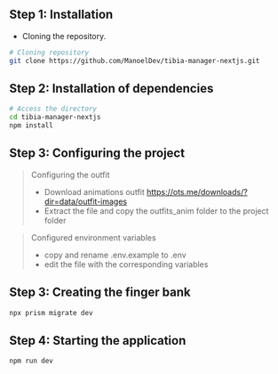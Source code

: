 ## Step 1: Installation

- Cloning the repository.

```bash
# Cloning repository
git clone https://github.com/ManoelDev/tibia-manager-nextjs.git
```

## Step 2: Installation of dependencies

```bash
# Access the directory
cd tibia-manager-nextjs
npm install
```

## Step 3: Configuring the project

> Configuring the outfit
>
> - Download animations outfit https://ots.me/downloads/?dir=data/outfit-images
> - Extract the file and copy the outfits_anim folder to the project folder

> Configured environment variables
>
> - copy and rename .env.example to .env
> - edit the file with the corresponding variables

## Step 3: Creating the finger bank

```bash
npx prism migrate dev
```

## Step 4: Starting the application

```bash
npm run dev
```
